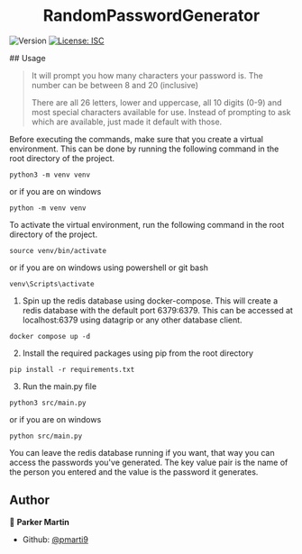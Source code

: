 <h1 align="center">RandomPasswordGenerator</h1>
<p>
  <img alt="Version" src="https://img.shields.io/badge/version-1.0-blue.svg?cacheSeconds=2592000" />
  <a href="#" target="_blank">
    <img alt="License: ISC" src="https://img.shields.io/badge/License-ISC-yellow.svg" />
  </a>
</p>
## Usage

>  It will prompt you how many characters your password is.  The number can be between 8 and 20 (inclusive)
> 
> There are all 26 letters, lower and uppercase, all 10 digits (0-9) and most special characters available for use. Instead of prompting to ask which are available, just made it default with those.
> 

Before executing the commands, make sure that you create a virtual environment. This can be done by running the following command in the root directory of the project.
```shell
python3 -m venv venv
```
or if you are on windows
```shell
python -m venv venv
```

To activate the virtual environment, run the following command in the root directory of the project.
```shell
source venv/bin/activate
```
or if you are on windows using powershell or git bash
```shell
venv\Scripts\activate
```


1. Spin up the redis database using docker-compose. This will create a redis database with the default port 6379:6379. This can be accessed at localhost:6379 using datagrip or any other database client.
```shell
docker compose up -d
```
2. Install the required packages using pip from the root directory
```shell
pip install -r requirements.txt
```
3. Run the main.py file
```shell
python3 src/main.py
```
or if you are on windows
```shell
python src/main.py
```

You can leave the redis database running if you want, that way you can access the passwords you've generated. The key value pair is the name of the person you entered and the value is the password it generates.

## Author

👤 **Parker Martin**

* Github: [@pmarti9](https://github.com/pmarti9)
